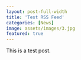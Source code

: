 ```yaml
---
layout: post-full-width
title: 'Test RSS Feed'
categories: [News]
image: assets/images/3.jpg
featured: true
---
```


This is a test post.
